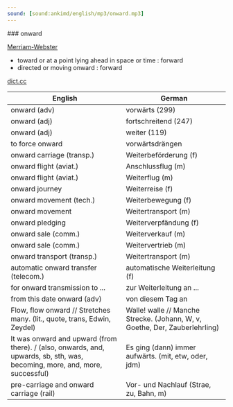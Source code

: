 ```yaml
---
sound: [sound:ankimd/english/mp3/onward.mp3]
---
```


\### onward

[Merriam-Webster](https://www.merriam-webster.com/dictionary/onward)

- toward or at a point lying ahead in space or time : forward
- directed or moving onward : forward

[dict.cc](https://www.dict.cc/onward)

| English        | German       |
| -------------- | ------------ |
| onward (adv) | vorwärts (299) |
| onward (adj) | fortschreitend (247) |
| onward (adj) | weiter (119) |
| to force onward | vorwärtsdrängen |
| onward carriage (transp.) | Weiterbeförderung (f) |
| onward flight (aviat.) | Anschlussflug (m) |
| onward flight (aviat.) | Weiterflug (m) |
| onward journey | Weiterreise (f) |
| onward movement (tech.) | Weiterbewegung (f) |
| onward movement | Weitertransport (m) |
| onward pledging | Weiterverpfändung (f) |
| onward sale (comm.) | Weiterverkauf (m) |
| onward sale (comm.) | Weitervertrieb (m) |
| onward transport (transp.) | Weitertransport (m) |
| automatic onward transfer (telecom.) | automatische Weiterleitung (f) |
| for onward transmission to ... | zur Weiterleitung an ... |
| from this date onward (adv) | von diesem Tag an |
| Flow, flow onward // Stretches many. (lit., quote, trans, Edwin, Zeydel) | Walle! walle // Manche Strecke. (Johann, W, v, Goethe, Der, Zauberlehrling) |
| It was onward and upward (from there). / (also, onwards, and, upwards, sb, sth, was, becoming, more, and, more, successful) | Es ging (dann) immer aufwärts. (mit, etw, oder, jdm) |
| pre-carriage and onward carriage (rail) | Vor- und Nachlauf (Strae, zu, Bahn, m) |

